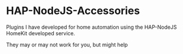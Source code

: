 # HAP-NodeJS-Accessories

Plugins I have developed for home automation using the HAP-NodeJS HomeKit developed service.

They may or may not work for you, but might help
